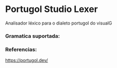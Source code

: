 # Portugol Studio Lexer

Analisador léxico para o dialeto portugol do visualG


### Gramatica suportada:





### Referencias:
https://portugol.dev/
